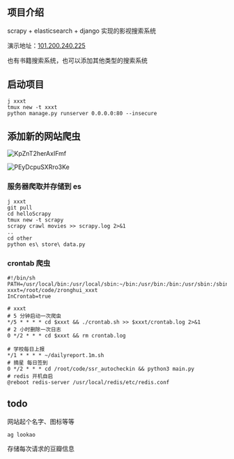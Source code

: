 



## 项目介绍

scrapy + elasticsearch + django 实现的影视搜索系统

演示地址：[101.200.240.225](http://101.200.240.225/)

也有书籍搜索系统，也可以添加其他类型的搜索系统

## 启动项目

```shell
j xxxt
tmux new -t xxxt
python manage.py runserver 0.0.0.0:80 --insecure
```

## 添加新的网站爬虫

![KpZnT2herAxIFmf](https://i.loli.net/2020/05/05/KpZnT2herAxIFmf.png)



![PEyDcpuSXRro3Ke](https://i.loli.net/2020/05/05/PEyDcpuSXRro3Ke.png)



### 服务器爬取并存储到 es

```shell
j xxxt
git pull
cd helloScrapy
tmux new -t scrapy
scrapy crawl movies >> scrapy.log 2>&1
..
cd other
python es\ store\ data.py
```



### crontab 爬虫

```
#!/bin/sh
PATH=/usr/local/bin:/usr/local/sbin:~/bin:/usr/bin:/bin:/usr/sbin:/sbin
xxxt=/root/code/zronghui_xxxt
InCrontab=true

# xxxt
# 5 分钟启动一次爬虫
*/5 * * * * cd $xxxt && ./crontab.sh >> $xxxt/crontab.log 2>&1
# 2 小时删除一次日志
0 */2 * * * cd $xxxt && rm crontab.log

# 学校每日上报
*/1 * * * * ~/dailyreport.1m.sh
# 摘星 每日签到
0 */2 * * * cd /root/code/ssr_autocheckin && python3 main.py
# redis 开机自启
@reboot redis-server /usr/local/redis/etc/redis.conf
```



## todo

网站起个名字、图标等等

```shell
ag lookao
```

存储每次请求的豆瓣信息

